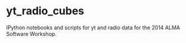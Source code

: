 yt_radio_cubes
==============

IPython notebooks and scripts for yt and radio data for the 2014 ALMA
Software Workshop.

	
